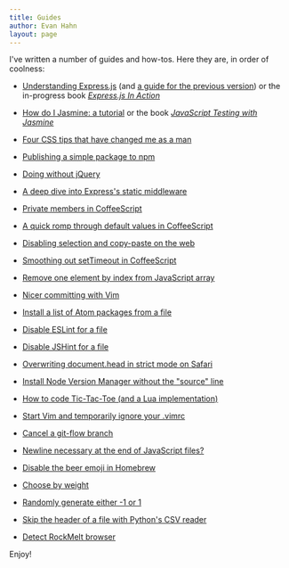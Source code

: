 ```yaml
---
title: Guides
author: Evan Hahn
layout: page
---
```

I've written a number of guides and how-tos. Here they are, in order of coolness:

* [Understanding Express.js](/understanding-express) (and [a guide for the previous version](/understanding-express-3)) or the in-progress book [*Express.js In Action*](http://manning.com/hahn/?a_aid=express-in-action&a_bid=fe3fcff7)

* [How do I Jasmine: a tutorial](/how-do-i-jasmine) or the book [*JavaScript Testing with Jasmine*](http://shop.oreilly.com/product/0636920028277.do)

* [Four CSS tips that have changed me as a man](/life-changing-css)

* [Publishing a simple package to npm](/make-an-npm-baby)

* [Doing without jQuery](/doing-without-jquery)

* [A deep dive into Express's static middleware](/express-dot-static-deep-dive)

* [Private members in CoffeeScript](/private-members-in-coffeescript)

* [A quick romp through default values in CoffeeScript](/default-values-in-coffeescript)

* [Disabling selection and copy-paste on the web](/how-to-disable-copy-paste-on-your-website)

* [Smoothing out setTimeout in CoffeeScript](/smoothing-out-settimeout-in-coffeescript)

* [Remove one element by index from JavaScript array](/remove-one-element-by-index-from-javascript-array)

* [Nicer committing with Vim](/nicer-committing-with-vim)

* [Install a list of Atom packages from a file](/atom-apm-install-list)

* [Disable ESLint for a file](/disable-eslint-for-a-file)

* [Disable JSHint for a file](/disable-jshint-for-a-file)

* [Overwriting document.head in strict mode on Safari](/document-dot-head-on-safari-strict-mode/)

* [Install Node Version Manager without the "source" line](/install-nvm-without-source-line)

* [How to code Tic-Tac-Toe (and a Lua implementation)](/how-to-code-tic-tac-toe-and-a-lua-implementation)

* [Start Vim and temporarily ignore your .vimrc](/ignore-vimrc-with-vim)

* [Cancel a git-flow branch](/cancel-a-git-flow-branch)

* [Newline necessary at the end of JavaScript files?](/newline-necessary-at-the-end-of-javascript-files)

* [Disable the beer emoji in Homebrew](/disable-homebrew-emoji/)

* [Choose by weight](/choose-by-weight)

* [Randomly generate either -1 or 1](/randomly-generate-either-1-or-1)

* [Skip the header of a file with Python's CSV reader](/python-skip-header-csv-reader)

* [Detect RockMelt browser](/javascript-detect-if-your-browser-is-rockmelt)

Enjoy!
